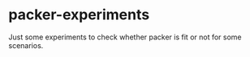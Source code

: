 # packer-experiments

Just some experiments to check whether packer is fit or not for some scenarios.
